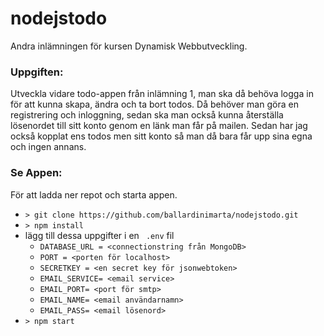 # nodejstodo
Andra inlämningen för kursen Dynamisk Webbutveckling. 

### Uppgiften: ###
Utveckla vidare todo-appen från inlämning 1, man ska då behöva logga in för att kunna skapa, ändra och ta bort todos. Då behöver man göra en registrering och inloggning, sedan ska man också kunna återställa lösenordet till sitt konto genom en länk man får på mailen. Sedan har jag också kopplat ens todos men sitt konto så man då bara får upp sina egna och ingen annans.

### Se Appen: ###
För att ladda ner repot och starta appen.

- ` > git clone https://github.com/ballardinimarta/nodejstodo.git `
- ` > npm install `
- lägg till dessa uppgifter i en ` .env` fil
    - `DATABASE_URL = <connectionstring från MongoDB>`
    - `PORT = <porten för localhost>`
    - `SECRETKEY = <en secret key för jsonwebtoken>`
    - `EMAIL_SERVICE= <email service>`
    - `EMAIL_PORT= <port för smtp>`
    - `EMAIL_NAME= <email användarnamn>`
    - `EMAIL_PASS= <email lösenord> `
- ` > npm start ` 
